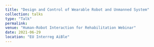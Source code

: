 ```yaml
---
title: "Design and Control of Wearable Robot and Unmanned System"
collection: talks
type: "Talk"
permalink: 
venue: "Human-Robot Interaction for Rehabilitation Webinar"
date: 2021-06-29
location: "EU Interreg AiBle"
---
```

